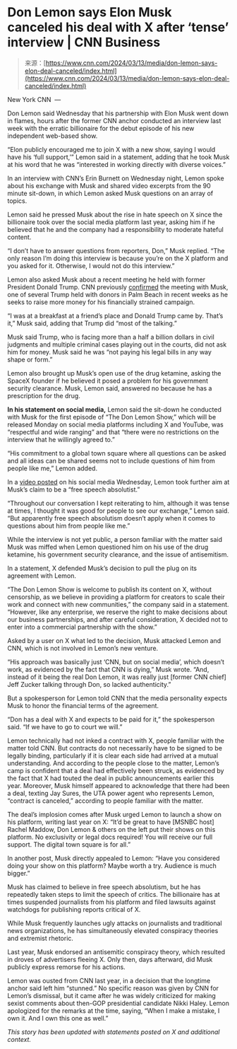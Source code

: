 <!--yml
category: 未分类
date: 2024-05-27 14:54:18
-->

# Don Lemon says Elon Musk canceled his deal with X after ‘tense’ interview | CNN Business

> 来源：[https://www.cnn.com/2024/03/13/media/don-lemon-says-elon-deal-canceled/index.html](https://www.cnn.com/2024/03/13/media/don-lemon-says-elon-deal-canceled/index.html)

New York CNN  — 

Don Lemon said Wednesday that his partnership with Elon Musk went down in flames, hours after the former CNN anchor conducted an interview last week with the erratic billionaire for the debut episode of his new independent web-based show.

“Elon publicly encouraged me to join X with a new show, saying I would have his ‘full support,’” Lemon said in a statement, adding that he took Musk at his word that he was “interested in working directly with diverse voices.”

In an interview with CNN’s Erin Burnett on Wednesday night, Lemon spoke about his exchange with Musk and shared video excerpts from the 90 minute sit-down, in which Lemon asked Musk questions on an array of topics.

Lemon said he pressed Musk about the rise in hate speech on X since the billionaire took over the social media platform last year, asking him if he believed that he and the company had a responsibility to moderate hateful content.

“I don’t have to answer questions from reporters, Don,” Musk replied. “The only reason I’m doing this interview is because you’re on the X platform and you asked for it. Otherwise, I would not do this interview.”

Lemon also asked Musk about a recent meeting he held with former President Donald Trump. CNN previously [confirmed](https://www.cnn.com/politics/live-news/super-tuesday-primary-03-05-24/h_88bffd92981111323b97006950afa7d9) the meeting with Musk, one of several Trump held with donors in Palm Beach in recent weeks as he seeks to raise more money for his financially strained campaign.

“I was at a breakfast at a friend’s place and Donald Trump came by. That’s it,” Musk said, adding that Trump did “most of the talking.”

Musk said Trump, who is facing more than a half a billion dollars in civil judgments and multiple criminal cases playing out in the courts, did not ask him for money. Musk said he was “not paying his legal bills in any way shape or form.”

Lemon also brought up Musk’s open use of the drug ketamine, asking the SpaceX founder if he believed it posed a problem for his government security clearance. Musk, Lemon said, answered no because he has a prescription for the drug.

**In his statement on social media,** Lemon said the sit-down he conducted with Musk for the first episode of “The Don Lemon Show,” which will be released Monday on social media platforms including X and YouTube, was “respectful and wide ranging” and that “there were no restrictions on the interview that he willingly agreed to.”

“His commitment to a global town square where all questions can be asked and all ideas can be shared seems not to include questions of him from people like me,” Lemon added.

In a [video posted](https://www.instagram.com/reel/C4dgf5txrbh/?igsh=MTV3aHB5ejRobG9jeA==) on his social media Wednesday, Lemon took further aim at Musk’s claim to be a “free speech absolutist.”

“Throughout our conversation I kept reiterating to him, although it was tense at times, I thought it was good for people to see our exchange,” Lemon said. “But apparently free speech absolutism doesn’t apply when it comes to questions about him from people like me.”

While the interview is not yet public, a person familiar with the matter said Musk was miffed when Lemon questioned him on his use of the drug ketamine, his government security clearance, and the issue of antisemitism.

In a statement, X defended Musk’s decision to pull the plug on its agreement with Lemon.

“The Don Lemon Show is welcome to publish its content on X, without censorship, as we believe in providing a platform for creators to scale their work and connect with new communities,” the company said in a statement. “However, like any enterprise, we reserve the right to make decisions about our business partnerships, and after careful consideration, X decided not to enter into a commercial partnership with the show.”

Asked by a user on X what led to the decision, Musk attacked Lemon and CNN, which is not involved in Lemon’s new venture.

“His approach was basically just ‘CNN, but on social media’, which doesn’t work, as evidenced by the fact that CNN is dying,” Musk wrote. “And, instead of it being the real Don Lemon, it was really just [former CNN chief] Jeff Zucker talking through Don, so lacked authenticity.”

But a spokesperson for Lemon told CNN that the media personality expects Musk to honor the financial terms of the agreement.

“Don has a deal with X and expects to be paid for it,” the spokesperson said. “If we have to go to court we will.”

Lemon technically had not inked a contract with X, people familiar with the matter told CNN. But contracts do not necessarily have to be signed to be legally binding, particularly if it is clear each side had arrived at a mutual understanding. And according to the people close to the matter, Lemon’s camp is confident that a deal had effectively been struck, as evidenced by the fact that X had touted the deal in public announcements earlier this year. Moreover, Musk himself appeared to acknowledge that there had been a deal, texting Jay Sures, the UTA power agent who represents Lemon, “contract is canceled,” according to people familiar with the matter.

The deal’s implosion comes after Musk urged Lemon to launch a show on his platform, writing last year on X: “It’d be great to have [MSNBC host] Rachel Maddow, Don Lemon & others on the left put their shows on this platform. No exclusivity or legal docs required! You will receive our full support. The digital town square is for all.”

In another post, Musk directly appealed to Lemon: “Have you considered doing your show on this platform? Maybe worth a try. Audience is much bigger.”

Musk has claimed to believe in free speech absolutism, but he has repeatedly taken steps to limit the speech of critics. The billionaire has at times suspended journalists from his platform and filed lawsuits against watchdogs for publishing reports critical of X.

While Musk frequently launches ugly attacks on journalists and traditional news organizations, he has simultaneously elevated conspiracy theories and extremist rhetoric.

Last year, Musk endorsed an antisemitic conspiracy theory, which resulted in droves of advertisers fleeing X. Only then, days afterward, did Musk publicly express remorse for his actions.

Lemon was ousted from CNN last year, in a decision that the longtime anchor said left him “stunned.” No specific reason was given by CNN for Lemon’s dismissal, but it came after he was widely criticized for making sexist comments about then-GOP presidential candidate Nikki Haley. Lemon apologized for the remarks at the time, saying, “When I make a mistake, I own it. And I own this one as well.”

*This story has been updated with statements posted on X and additional context.*